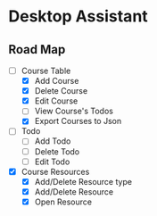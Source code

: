 # Desktop Assistant

## Road Map
- [ ] Course Table
  - [x] Add Course
  - [x] Delete Course
  - [x] Edit Course
  - [ ] View Course's Todos
  - [x] Export Courses to Json
- [ ] Todo
  - [ ] Add Todo
  - [ ] Delete Todo
  - [ ] Edit Todo
- [x] Course Resources
  - [x] Add/Delete Resource type 
  - [x] Add/Delete Resource
  - [x] Open Resource